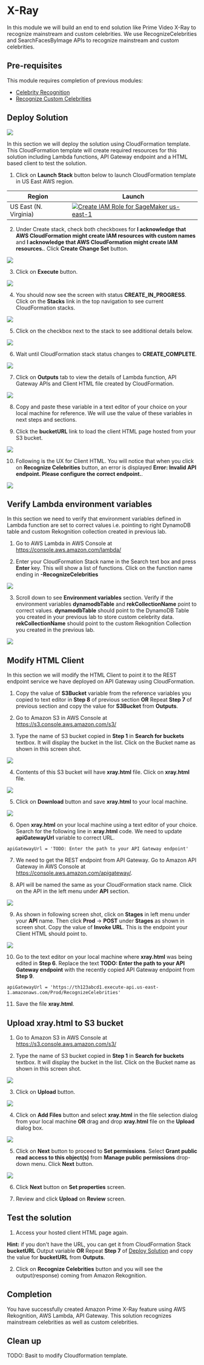 # X-Ray
In this module we will build an end to end solution like Prime Video X-Ray to recognize mainstream and custom celebrities. We use RecognizeCelebrities and SearchFacesByImage APIs to recognize mainstream and custom celebrities.

## Pre-requisites
This module requires completion of previous modules:
 - [Celebrity Recognition](https://github.com/darwaishx/celebrity-recognition/tree/master/1-celebrity-recognition)
 - [Recognize Custom Celebrities](https://github.com/darwaishx/celebrity-recognition/tree/master/2-recognize-custom-celebrities)

## Deploy Solution

![](assets/X-ray_Lab.png)

In this section we will deploy the solution using CloudFormation template. This CloudFormation template will create required resources for this solution including Lambda functions, API Gateway endpoint and a HTML based client to test the solution.

1. Click on **Launch Stack** button below to launch CloudFormation template in US East AWS region.

Region| Launch
------|-----
US East (N. Virginia) | [![Create IAM Role for SageMaker us-east-1](http://docs.aws.amazon.com/AWSCloudFormation/latest/UserGuide/images/cloudformation-launch-stack-button.png)](https://console.aws.amazon.com/cloudformation/home?region=us-east-1#/stacks/create/review?stackName=X-Ray&templateURL=https://s3.amazonaws.com/husbasit-dl-artifacts/AnalyzeImage.yaml)

2. Under Create stack, check both checkboxes for **I acknowledge that AWS CloudFormation might create IAM resources with custom names** and **I acknowledge that AWS CloudFormation might create IAM resources.**. Click **Create Change Set** button.

![](assets/Cf1.png)

3. Click on **Execute** button.

![](assets/Cf2.png)

4. You should now see the screen with status **CREATE_IN_PROGRESS**. Click on the **Stacks** link in the top navigation to see current CloudFormation stacks.

![](assets/Cf3.png)

5. Click on the checkbox next to the stack to see additional details below.

![](assets/Cf4.png)

6. Wait until CloudFormation stack status changes to  **CREATE_COMPLETE**.

![](assets/Cf5.png)

7. Click on **Outputs** tab to view the details of Lambda function, API Gateway APIs and Client HTML file created by CloudFormation.

![](assets/Cf6.png)

8. Copy and paste these variable in a text editor of your choice on your local machine for reference. We will use the value of these variables in next steps and sections.

9. Click the **bucketURL** link to load the client HTML page hosted from your S3 bucket.

![](assets/Cf7.png)

10. Following is the UX for Client HTML. You will notice that when you click on **Recognize Celebrities** button, an error is displayed **Error: Invalid API endpoint. Please configure the correct endpoint.**.

![](assets/ClientHtml1.png)

## Verify Lambda environment variables
In this section we need to verify that environment variables defined in Lambda function are set to correct values i.e. pointing to right DynamoDB table and custom Rekognition collection created in previous lab.

1. Go to AWS Lambda in AWS Console at https://console.aws.amazon.com/lambda/

2. Enter your CloudFormation Stack name in the Search text box and press **Enter** key. This will show a list of functions. Click on the function name ending in **-RecognizeCelebrities**

![](assets/Lambda1.png)

3. Scroll down to see **Environment variables** section. Verify if the environment variables **dynamodbTable** and **rekCollectionName** point to correct values. **dynamodbTable** should point to the DynamoDB Table you created in your previous lab to store custom celebrity data. **rekCollectionName** should point to the custom Rekognition Collection you created in the previous lab.

![](assets/Lambda2.png)

## Modify HTML Client
In this section we will modify the HTML Client to point it to the REST endpoint service we have deployed on API Gateway using CloudFormation.

1. Copy the value of **S3Bucket** variable from the reference variables you copied to text editor in **Step 8** of previous section **OR** Repeat **Step 7** of previous section and copy the value for **S3Bucket** from **Outputs**.

2. Go to Amazon S3 in AWS Console at https://s3.console.aws.amazon.com/s3/

3. Type the name of S3 bucket copied in **Step 1** in **Search for buckets** textbox. It will display the bucket in the list. Click on the Bucket name as shown in this screen shot.

![](assets/ClientHtml2.png)

4. Contents of this S3 bucket will have **xray.html** file. Click on **xray.html** file.

![](assets/ClientHtml3.png)

5. Click on **Download** button and save **xray.html** to your local machine.

![](assets/ClientHtml4.png)

6. Open **xray.html** on your local machine using a text editor of your choice. Search for the following line in **xray.html** code. We need to update **apiGatewayUrl** variable to correct URL.
```
apiGatewayUrl = 'TODO: Enter the path to your API Gateway endpoint'
```
7. We need to get the REST endpoint from API Gateway. Go to Amazon API Gateway in AWS Console at https://console.aws.amazon.com/apigateway/.

8. API will be named the same as your CloudFormation stack name. Click on the API in the left menu under **API** section.

![](assets/apigw1.png)

9. As shown in following screen shot, click on **Stages** in left menu under your **API** name. Then click **Prod** -> **POST** under **Stages** as shown in screen shot. Copy the value of **Invoke URL**. This is the endpoint your Client HTML should point to.

![](assets/apigw2.png)

10. Go to the text editor on your local machine where **xray.html** was being edited in **Step 6**. Replace the text **TODO: Enter the path to your API Gateway endpoint** with the recently copied API Gateway endpoint from **Step 9**.
```
apiGatewayUrl = 'https://th123abcd1.execute-api.us-east-1.amazonaws.com/Prod/RecognizeCelebrities'
```
11. Save the file **xray.html**.

## Upload xray.html to S3 bucket

1. Go to Amazon S3 in AWS Console at https://s3.console.aws.amazon.com/s3/

2. Type the name of S3 bucket copied in **Step 1** in **Search for buckets** textbox. It will display the bucket in the list. Click on the Bucket name as shown in this screen shot.

![](assets/ClientHtml2.png)

3. Click on **Upload** button.

![](assets/S3upload1.png)

4. Click on **Add Files** button and select **xray.html** in the file selection dialog from your local machine **OR** drag and drop **xray.html** file on the **Upload** dialog box.

![](assets/S3upload3.png)

5. Click on **Next** button to proceed to **Set permissions**. Select **Grant public read access to this object(s)** from **Manage public permissions** drop-down menu. Click **Next** button.

![](assets/S3upload4.png)

6. Click **Next** button on **Set properties** screen.

7. Review and click **Upload** on **Review** screen.

## Test the solution

1. Access your hosted client HTML page again.

 **Hint:** if you don't have the URL, you can get it from CloudFormation Stack **bucketURL** Output variable  **OR** Repeat **Step 7** of [Deploy Solution](#deploy-solution) and copy the value for **bucketURL** from **Outputs**.

2. Click on **Recognize Celebrities** button and you will see the output(response) coming from Amazon Rekognition.


## Completion
You have successfully created Amazon Prime X-Ray feature using AWS Rekognition, AWS Lambda, API Gateway. This solution recognizes mainstream celebrities as well as custom celebrities.

## Clean up
TODO: Basit to modify Cloudformation template.
